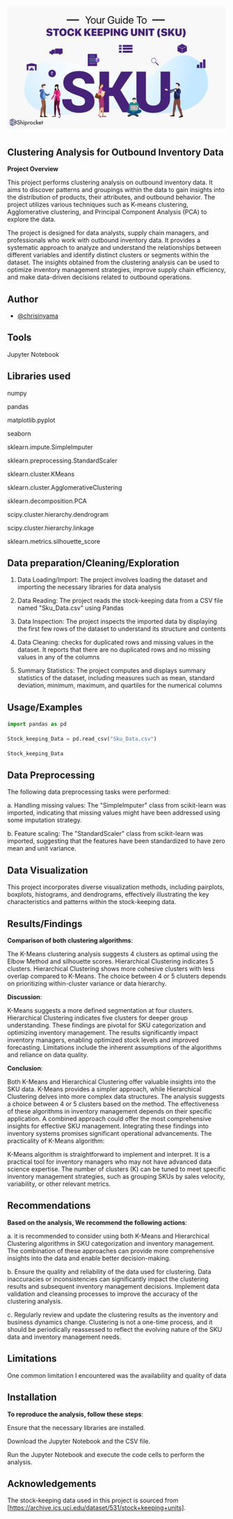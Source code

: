 ![SKU](https://github.com/chrisinyama/Inventory-Clustering/blob/main/SKU.png)

## Clustering Analysis for Outbound Inventory Data

**Project Overview**

This project performs clustering analysis on outbound inventory data. It aims to discover patterns and groupings within the data to gain insights into the distribution of products, their attributes, and outbound behavior. The project utilizes various techniques such as K-means clustering, Agglomerative clustering, and Principal Component Analysis (PCA) to explore the data.

The project is designed for data analysts, supply chain managers, and professionals who work with outbound inventory data. It provides a systematic approach to analyze and understand the relationships between different variables and identify distinct clusters or segments within the dataset. The insights obtained from the clustering analysis can be used to optimize inventory management strategies, improve supply chain efficiency, and make data-driven decisions related to outbound operations.

## Author

- [@chrisinyama](https://github.com/chrisinyama/In-Vehicle-Coupon-Recommendation-Analysis)


## Tools
Jupyter Notebook

## Libraries used 

numpy

pandas

matplotlib.pyplot

seaborn

sklearn.impute.SimpleImputer

sklearn.preprocessing.StandardScaler

sklearn.cluster.KMeans

sklearn.cluster.AgglomerativeClustering

sklearn.decomposition.PCA

scipy.cluster.hierarchy.dendrogram

scipy.cluster.hierarchy.linkage

sklearn.metrics.silhouette_score
## Data preparation/Cleaning/Exploration
1. Data Loading/Import: The project involves loading the dataset and  importing the necessary libraries for data analysis

2. Data Reading: The project reads the stock-keeping data from a CSV file named "Sku_Data.csv" using Pandas


3. Data Inspection: The project inspects the imported data by displaying the first few rows of the dataset to understand its structure and contents

4. Data Cleaning: checks for duplicated rows and missing values in the dataset. It reports that there are no duplicated rows and no missing values in any of the columns

5. Summary Statistics: The project computes and displays summary statistics of the dataset, including measures such as mean, standard deviation, minimum, maximum, and quartiles for the numerical columns



## Usage/Examples

```python
import pandas as pd

Stock_keeping_Data = pd.read_csv("Sku_Data.csv")

Stock_keeping_Data

```


## Data Preprocessing

The following data preprocessing tasks were performed:

a. Handling missing values: The "SimpleImputer" class from scikit-learn was imported, indicating that missing values might have been addressed using some imputation strategy.

b. Feature scaling: The "StandardScaler" class from scikit-learn was imported, suggesting that the features  have been standardized to have zero mean and unit variance.
## Data Visualization
This project incorporates diverse visualization methods, including pairplots, boxplots, histograms, and dendrograms, effectively illustrating the key characteristics and patterns within the stock-keeping data.
## Results/Findings

**Comparison of both clustering algorithms**:

The K-Means clustering analysis suggests 4 clusters as optimal using the Elbow Method and silhouette scores.
Hierarchical Clustering indicates 5 clusters.
Hierarchical Clustering shows more cohesive clusters with less overlap compared to K-Means.
The choice between 4 or 5 clusters depends on prioritizing within-cluster variance or data hierarchy.

**Discussion**:

K-Means suggests a more defined segmentation at four clusters.
Hierarchical Clustering indicates five clusters for deeper group understanding.
These findings are pivotal for SKU categorization and optimizing inventory management.
The results significantly impact inventory managers, enabling optimized stock levels and improved forecasting.
Limitations include the inherent assumptions of the algorithms and reliance on data quality.

**Conclusion**:

Both K-Means and Hierarchical Clustering offer valuable insights into the SKU data.
K-Means provides a simpler approach, while Hierarchical Clustering delves into more complex data structures.
The analysis suggests a choice between 4 or 5 clusters based on the method.
The effectiveness of these algorithms in inventory management depends on their specific application.
A combined approach could offer the most comprehensive insights for effective SKU management.
Integrating these findings into inventory systems promises significant operational advancements.
The practicality of K-Means algorithm:

K-Means algorithm is straightforward to implement and interpret.
It is a practical tool for inventory managers who may not have advanced data science expertise.
The number of clusters (K) can be tuned to meet specific inventory management strategies, such as grouping SKUs by sales velocity, variability, or other relevant metrics.
## Recommendations
**Based on the  analysis, We recommend the following actions**:

a. it is recommended to consider using both K-Means and Hierarchical Clustering algorithms in SKU categorization and inventory management. The combination of these approaches can provide more comprehensive insights into the data and enable better decision-making.

b. Ensure the quality and reliability of the data used for clustering. Data inaccuracies or inconsistencies can significantly impact the clustering results and subsequent inventory management decisions. Implement data validation and cleansing processes to improve the accuracy of the clustering analysis.

c. Regularly review and update the clustering results as the inventory and business dynamics change. Clustering is not a one-time process, and it should be periodically reassessed to reflect the evolving nature of the SKU data and inventory management needs.
## Limitations

One common limitation I encountered was the availability and quality of data
## Installation
**To reproduce the analysis, follow these steps**:

Ensure that the necessary libraries are installed.

Download the Jupyter Notebook and the CSV file.

Run the Jupyter Notebook and execute the code cells to perform the analysis.

    
## Acknowledgements

 The stock-keeping data used in this project is sourced from [https://archive.ics.uci.edu/dataset/531/stock+keeping+units].




